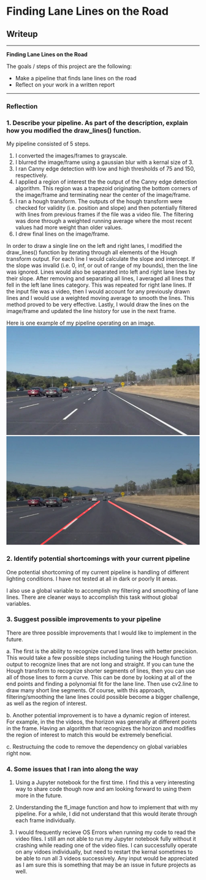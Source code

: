 # **Finding Lane Lines on the Road** 

## Writeup

---

**Finding Lane Lines on the Road**

The goals / steps of this project are the following:
* Make a pipeline that finds lane lines on the road
* Reflect on your work in a written report


[//]: # (Image References)

[image1]: ./test_images/solidWhiteCurve.jpg "solidWhiteCurve"
[image2]: ./test_images_output/solidWhiteCurve.jpg "solidWhiteCurve_output"

---

### Reflection

### 1. Describe your pipeline. As part of the description, explain how you modified the draw_lines() function.

My pipeline consisted of 5 steps. 

1. I converted the images/frames to grayscale.
2. I blurred the image/frame using a gaussian blur with a kernal size of 3.
3. I ran Canny edge detection with low and high thresholds of 75 and 150, respectively.
4. I applied a region of interest the the output of the Canny edge detection algorithm. This region was a trapezoid originating the bottom corners of the image/frame and terminating near the center of the image/frame.
5. I ran a hough transform. The outputs of the hough transform were checked for validity (i.e. position and slope) and then potentially filtered with lines from previous frames if the file was a video file. The filtering was done through a weighted running average where the most recent values had more weight than older values.
6. I drew final lines on the image/frame. 

In order to draw a single line on the left and right lanes, I modified the draw_lines() function by iterating through all elements of the Hough transform output. For each line I would calculate the slope and intercept. If the slope was invalid (i.e. 0, inf, or out of range of my bounds), then the line was ignored. Lines would also be separated into left and right lane lines by their slope.
After removing and separating all lines, I averaged all lines that fell in the left lane lines category. This was repeated for right lane lines.
If the input file was a video, then I would account for any previously drawn lines and I would use a weighted moving average to smooth the lines. This method proved to be very effective.
Lastly, I would draw the lines on the image/frame and updated the line history for use in the next frame.


Here is one example of my pipeline operating on an image.
![alt text][image1] ![alt text][image2]



### 2. Identify potential shortcomings with your current pipeline


One potential shortcoming of my current pipeline is handling of different lighting conditions. I have not tested at all in dark
or poorly lit areas.

I also use a global variable to accomplish my filtering and smoothing of lane lines. There are cleaner ways to accomplish this task without global variables.


### 3. Suggest possible improvements to your pipeline

There are three possible improvements that I would like to implement in the future.

a. The first is the ability to recognize curved lane lines with better precision. 
This would take a few possible steps including tuning the Hough function output to recognize lines that are not long and straight.
If you can tune the Hough transform to recognize shorter segments of lines, then you can use all of those lines to form a curve.
This can be done by looking at all of the end points and finding a polynomial fit for the lane line. Then use cv2.line to draw many 
short line segments. Of course, with this approach, filtering/smoothing the lane lines could possible become a bigger challenge, as
well as the region of interest.

b. Another potential improvement is to have a dynamic region of interest. For example, in the the videos, the horizon was generally
at different points in the frame. Having an algorithm that recognizes the horizon and modifies the region of interest to match this
would be extremely beneficial.

c. Restructuing the code to remove the dependency on global variables right now.


### 4. Some issues that I ran into along the way

1. Using a Jupyter notebook for the first time. I find this a very interesting way to share code though now and am looking forward to using them more in the future.

2. Understanding the fl_image function and how to implement that with my pipeline. For a while, I did not understand that this would iterate through each frame individually.

3. I would frequently recieve OS Errors when running my code to read the video files. I still am not able to run my Jupyter notebook fully without it crashing while reading one of the video files. I can successfully operate on any vidoes individually, but need to restart the kernal sometimes to be able to run all 3 videos successively. Any input would be appreciated as I am sure this is something that may be an issue in future projects as well.
